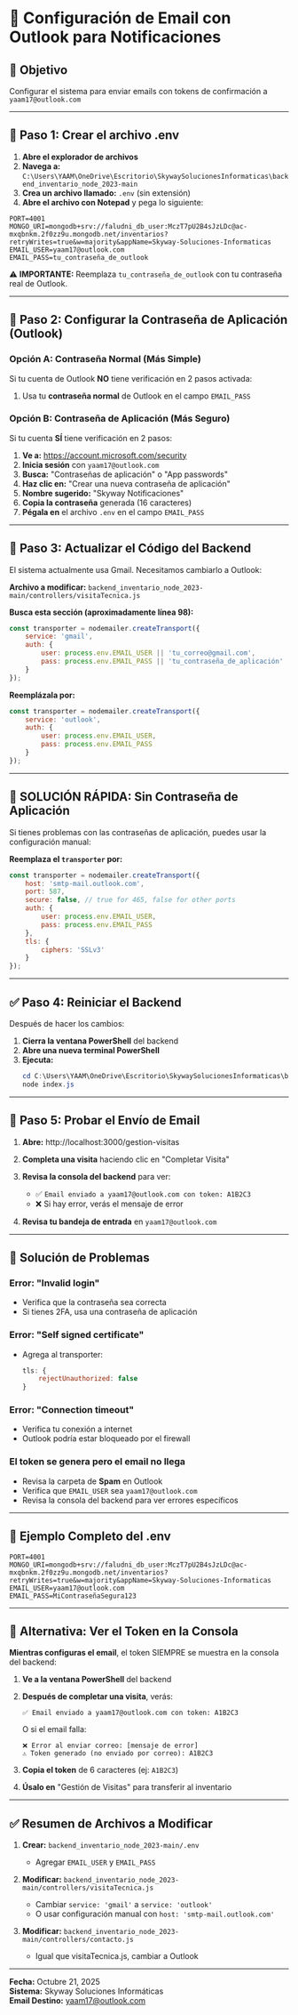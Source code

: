 # 📧 Configuración de Email con Outlook para Notificaciones

## 🎯 Objetivo
Configurar el sistema para enviar emails con tokens de confirmación a `yaam17@outlook.com`

---

## 📝 Paso 1: Crear el archivo .env

1. **Abre el explorador de archivos**
2. **Navega a:** `C:\Users\YAAM\OneDrive\Escritorio\SkywaySolucionesInformaticas\backend_inventario_node_2023-main`
3. **Crea un archivo llamado:** `.env` (sin extensión)
4. **Abre el archivo con Notepad** y pega lo siguiente:

```env
PORT=4001
MONGO_URI=mongodb+srv://faludni_db_user:MczT7pU2B4sJzLDc@ac-mxqbnkm.2f0zz9u.mongodb.net/inventarios?retryWrites=true&w=majority&appName=Skyway-Soluciones-Informaticas
EMAIL_USER=yaam17@outlook.com
EMAIL_PASS=tu_contraseña_de_outlook
```

⚠️ **IMPORTANTE:** Reemplaza `tu_contraseña_de_outlook` con tu contraseña real de Outlook.

---

## 🔐 Paso 2: Configurar la Contraseña de Aplicación (Outlook)

### **Opción A: Contraseña Normal (Más Simple)**

Si tu cuenta de Outlook **NO** tiene verificación en 2 pasos activada:

1. Usa tu **contraseña normal** de Outlook en el campo `EMAIL_PASS`

### **Opción B: Contraseña de Aplicación (Más Seguro)**

Si tu cuenta **SÍ** tiene verificación en 2 pasos:

1. **Ve a:** https://account.microsoft.com/security
2. **Inicia sesión** con `yaam17@outlook.com`
3. **Busca:** "Contraseñas de aplicación" o "App passwords"
4. **Haz clic en:** "Crear una nueva contraseña de aplicación"
5. **Nombre sugerido:** "Skyway Notificaciones"
6. **Copia la contraseña** generada (16 caracteres)
7. **Pégala en** el archivo `.env` en el campo `EMAIL_PASS`

---

## 📝 Paso 3: Actualizar el Código del Backend

El sistema actualmente usa Gmail. Necesitamos cambiarlo a Outlook:

**Archivo a modificar:** `backend_inventario_node_2023-main/controllers/visitaTecnica.js`

**Busca esta sección (aproximadamente línea 98):**
```javascript
const transporter = nodemailer.createTransport({
    service: 'gmail',
    auth: {
        user: process.env.EMAIL_USER || 'tu_correo@gmail.com',
        pass: process.env.EMAIL_PASS || 'tu_contraseña_de_aplicación'
    }
});
```

**Reemplázala por:**
```javascript
const transporter = nodemailer.createTransport({
    service: 'outlook',
    auth: {
        user: process.env.EMAIL_USER,
        pass: process.env.EMAIL_PASS
    }
});
```

---

## 🔧 SOLUCIÓN RÁPIDA: Sin Contraseña de Aplicación

Si tienes problemas con las contraseñas de aplicación, puedes usar la configuración manual:

**Reemplaza el `transporter` por:**

```javascript
const transporter = nodemailer.createTransport({
    host: 'smtp-mail.outlook.com',
    port: 587,
    secure: false, // true for 465, false for other ports
    auth: {
        user: process.env.EMAIL_USER,
        pass: process.env.EMAIL_PASS
    },
    tls: {
        ciphers: 'SSLv3'
    }
});
```

---

## ✅ Paso 4: Reiniciar el Backend

Después de hacer los cambios:

1. **Cierra la ventana PowerShell** del backend
2. **Abre una nueva terminal PowerShell**
3. **Ejecuta:**
   ```powershell
   cd C:\Users\YAAM\OneDrive\Escritorio\SkywaySolucionesInformaticas\backend_inventario_node_2023-main
   node index.js
   ```

---

## 🧪 Paso 5: Probar el Envío de Email

1. **Abre:** http://localhost:3000/gestion-visitas
2. **Completa una visita** haciendo clic en "Completar Visita"
3. **Revisa la consola del backend** para ver:
   - ✅ `Email enviado a yaam17@outlook.com con token: A1B2C3`
   - ❌ Si hay error, verás el mensaje de error

4. **Revisa tu bandeja de entrada** en `yaam17@outlook.com`

---

## 🐛 Solución de Problemas

### **Error: "Invalid login"**
- Verifica que la contraseña sea correcta
- Si tienes 2FA, usa una contraseña de aplicación

### **Error: "Self signed certificate"**
- Agrega al transporter:
  ```javascript
  tls: {
      rejectUnauthorized: false
  }
  ```

### **Error: "Connection timeout"**
- Verifica tu conexión a internet
- Outlook podría estar bloqueado por el firewall

### **El token se genera pero el email no llega**
- Revisa la carpeta de **Spam** en Outlook
- Verifica que `EMAIL_USER` sea `yaam17@outlook.com`
- Revisa la consola del backend para ver errores específicos

---

## 📌 Ejemplo Completo del .env

```env
PORT=4001
MONGO_URI=mongodb+srv://faludni_db_user:MczT7pU2B4sJzLDc@ac-mxqbnkm.2f0zz9u.mongodb.net/inventarios?retryWrites=true&w=majority&appName=Skyway-Soluciones-Informaticas
EMAIL_USER=yaam17@outlook.com
EMAIL_PASS=MiContraseñaSegura123
```

---

## 🎯 Alternativa: Ver el Token en la Consola

**Mientras configuras el email**, el token SIEMPRE se muestra en la consola del backend:

1. **Ve a la ventana PowerShell** del backend
2. **Después de completar una visita**, verás:
   ```
   ✅ Email enviado a yaam17@outlook.com con token: A1B2C3
   ```
   O si el email falla:
   ```
   ❌ Error al enviar correo: [mensaje de error]
   ⚠️ Token generado (no enviado por correo): A1B2C3
   ```

3. **Copia el token** de 6 caracteres (ej: `A1B2C3`)
4. **Úsalo en** "Gestión de Visitas" para transferir al inventario

---

## ✅ Resumen de Archivos a Modificar

1. **Crear:** `backend_inventario_node_2023-main/.env`
   - Agregar `EMAIL_USER` y `EMAIL_PASS`

2. **Modificar:** `backend_inventario_node_2023-main/controllers/visitaTecnica.js`
   - Cambiar `service: 'gmail'` a `service: 'outlook'`
   - O usar configuración manual con `host: 'smtp-mail.outlook.com'`

3. **Modificar:** `backend_inventario_node_2023-main/controllers/contacto.js`
   - Igual que visitaTecnica.js, cambiar a Outlook

---

**Fecha:** Octubre 21, 2025  
**Sistema:** Skyway Soluciones Informáticas  
**Email Destino:** yaam17@outlook.com









